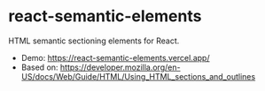 # react-semantic-elements

HTML semantic sectioning elements for React.

- Demo: https://react-semantic-elements.vercel.app/
- Based on: https://developer.mozilla.org/en-US/docs/Web/Guide/HTML/Using_HTML_sections_and_outlines
